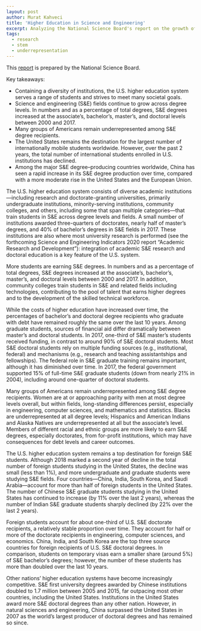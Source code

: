 ```yaml
---
layout: post
author: Murat Kahveci
title: 'Higher Education in Science and Engineering'
excerpt: Analyzing the National Science Board's report on the growth of S&E degrees and the persistent underrepresentation of various groups in STEM.
tags:
  - research
  - stem
  - underrepresentation
---
```


This [report](https://ncses.nsf.gov/pubs/nsb20197/assets/nsb20197.pdf) is prepared by the National Science Board.

Key takeaways:

- Containing a diversity of institutions, the U.S. higher education system serves a range of students and strives to meet many societal goals.
- Science and engineering (S&E) fields continue to grow across degree levels. In numbers and as a percentage of total degrees, S&E degrees increased at the associate’s, bachelor’s, master’s, and doctoral levels between 2000 and 2017.
- Many groups of Americans remain underrepresented among S&E degree recipients.
- The United States remains the destination for the largest number of internationally mobile students worldwide. However, over the past 2 years, the total number of international students enrolled in U.S. institutions has declined.
- Among the major S&E degree–producing countries worldwide, China has seen a rapid increase in its S&E degree production over time, compared with a more moderate rise in the United States and the European Union.

The U.S. higher education system consists of diverse academic institutions—including research and doctorate-granting universities, primarily undergraduate institutions, minority-serving institutions, community colleges, and others, including some that span multiple categories—that train students in S&E across degree levels and fields. A small number of institutions awarded three-quarters of doctorates, nearly half of master’s degrees, and 40% of bachelor’s degrees in S&E fields in 2017. These institutions are also where most university research is performed (see the forthcoming Science and Engineering Indicators 2020 report “Academic Research and Development”): integration of academic S&E research and doctoral education is a key feature of the U.S. system.

More students are earning S&E degrees. In numbers and as a percentage of total degrees, S&E degrees increased at the associate’s, bachelor’s, master’s, and doctoral levels between 2000 and 2017. In addition, community colleges train students in S&E and related fields including technologies, contributing to the pool of talent that earns higher degrees and to the development of the skilled technical workforce.

While the costs of higher education have increased over time, the percentages of bachelor’s and doctoral degree recipients who graduate with debt have remained roughly the same over the last 10 years. Among graduate students, sources of financial aid differ dramatically between master’s and doctoral students. In 2017, one-third of S&E master’s students received funding, in contrast to around 90% of S&E doctoral students. Most S&E doctoral students rely on multiple funding sources (e.g., institutional, federal) and mechanisms (e.g., research and teaching assistantships and fellowships). The federal role in S&E graduate training remains important, although it has diminished over time. In 2017, the federal government supported 15% of full-time S&E graduate students (down from nearly 21% in 2004), including around one-quarter of doctoral students.

Many groups of Americans remain underrepresented among S&E degree recipients. Women are at or approaching parity with men at most degree levels overall, but within fields, long-standing differences persist, especially in engineering, computer sciences, and mathematics and statistics. Blacks are underrepresented at all degree levels; Hispanics and American Indians and Alaska Natives are underrepresented at all but the associate’s level. Members of different racial and ethnic groups are more likely to earn S&E degrees, especially doctorates, from for-profit institutions, which may have consequences for debt levels and career outcomes.

The U.S. higher education system remains a top destination for foreign S&E students. Although 2018 marked a second year of decline in the total number of foreign students studying in the United States, the decline was small (less than 1%), and more undergraduate and graduate students were studying S&E fields. Four countries—China, India, South Korea, and Saudi Arabia—account for more than half of foreign students in the United States. The number of Chinese S&E graduate students studying in the United States has continued to increase (by 11% over the last 2 years), whereas the number of Indian S&E graduate students sharply declined (by 22% over the last 2 years).

Foreign students account for about one-third of U.S. S&E doctorate recipients, a relatively stable proportion over time. They account for half or more of the doctorate recipients in engineering, computer sciences, and economics. China, India, and South Korea are the top three source countries for foreign recipients of U.S. S&E doctoral degrees. In comparison, students on temporary visas earn a smaller share (around 5%) of S&E bachelor’s degrees; however, the number of these students has more than doubled over the last 10 years.

Other nations’ higher education systems have become increasingly competitive. S&E first university degrees awarded by Chinese institutions doubled to 1.7 million between 2005 and 2015, far outpacing most other countries, including the United States. Institutions in the United States award more S&E doctoral degrees than any other nation. However, in natural sciences and engineering, China surpassed the United States in 2007 as the world’s largest producer of doctoral degrees and has remained so since.